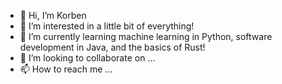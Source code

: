 - 👋 Hi, I’m Korben
- 👀 I’m interested in a little bit of everything!
- 🌱 I’m currently learning machine learning in Python, software development in Java, and the basics of Rust!
- 💞️ I’m looking to collaborate on ...
- 📫 How to reach me ...
